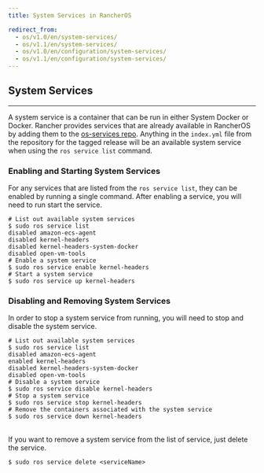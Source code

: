 ```yaml
---
title: System Services in RancherOS

redirect_from:
  - os/v1.0/en/system-services/
  - os/v1.1/en/system-services/
  - os/v1.0/en/configuration/system-services/
  - os/v1.1/en/configuration/system-services/
---
```


## System Services
---

A system service is a container that can be run in either System Docker or Docker. Rancher provides services that are already available in RancherOS by adding them to the [os-services repo](https://github.com/rancher/os-services). Anything in the `index.yml` file from the repository for the tagged release will be an available system service when using the `ros service list` command.

### Enabling and Starting System Services

For any services that are listed from the `ros service list`, they can be enabled by running a single command. After enabling a service, you will need to run start the service.

```
# List out available system services
$ sudo ros service list
disabled amazon-ecs-agent
disabled kernel-headers
disabled kernel-headers-system-docker
disabled open-vm-tools
# Enable a system service
$ sudo ros service enable kernel-headers
# Start a system service
$ sudo ros service up kernel-headers
```

### Disabling and Removing System Services

In order to stop a system service from running, you will need to stop and disable the system service.

```
# List out available system services
$ sudo ros service list
disabled amazon-ecs-agent
enabled kernel-headers
disabled kernel-headers-system-docker
disabled open-vm-tools
# Disable a system service
$ sudo ros service disable kernel-headers
# Stop a system service
$ sudo ros service stop kernel-headers
# Remove the containers associated with the system service
$ sudo ros service down kernel-headers
```

<br>
If you want to remove a system service from the list of service, just delete the service.

```
$ sudo ros service delete <serviceName>
```
